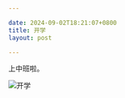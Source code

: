 ```yaml
---

date: 2024-09-02T18:21:07+0800
title: 开学
layout: post

---
```


上中班啦。

![开学](https://ohsaisai.oss-cn-shanghai.aliyuncs.com/2024/09/3f486f3ad127f53a4244e45ea35e8733.JPG?x-oss-process=style/ohsaisaih)
